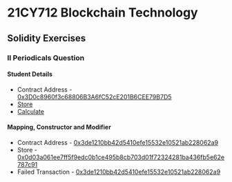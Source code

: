 # 21CY712 Blockchain Technology

## Solidity Exercises
### II Periodicals Question
#### Student Details
- Contract Address - [0x3D0c8960f3c68806B3A6fC52cE201B6CEE79B7D5](https://goerli.etherscan.io/tx/0xe57fd8a6178ccb9973960f0274c9a1a56893018f7ef166868d30435166c5339d)
- [Store](https://goerli.etherscan.io/tx/0x5b10a33dc98f9b9a7274711a0e1d96962e90edbaa313eda986bee05761919c2e)
- [Calculate](https://goerli.etherscan.io/tx/0xc0c77de2a6270053d6bcef54fca52c4e7ad2e9bc2b9ea41f7510299ff32c0376)

#### Mapping, Constructor and Modifier
- Contract Address - [0x3de1210bb42d5410efe15532e10521ab228062a9](https://goerli.etherscan.io/tx/0x0d03a061ee7ff5f9edc0b1ce495b8cb703d01f72324281ba436fb5e62e787c91)
- Store - [0x0d03a061ee7ff5f9edc0b1ce495b8cb703d01f72324281ba436fb5e62e787c91](https://goerli.etherscan.io/tx/0x0d03a061ee7ff5f9edc0b1ce495b8cb703d01f72324281ba436fb5e62e787c91)
- Failed Transaction - [0x3de1210bb42d5410efe15532e10521ab228062a9](https://goerli.etherscan.io/tx/0xb6fb5f453d27343eab7c1c3fb0e99d18f77e85d0c46e49d8d95a1ab476008cf4)

